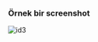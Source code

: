 
### Örnek bir screenshot
![id3](https://user-images.githubusercontent.com/24442101/53604903-d84d0380-3bc6-11e9-94cd-f239d6f62097.jpg)
